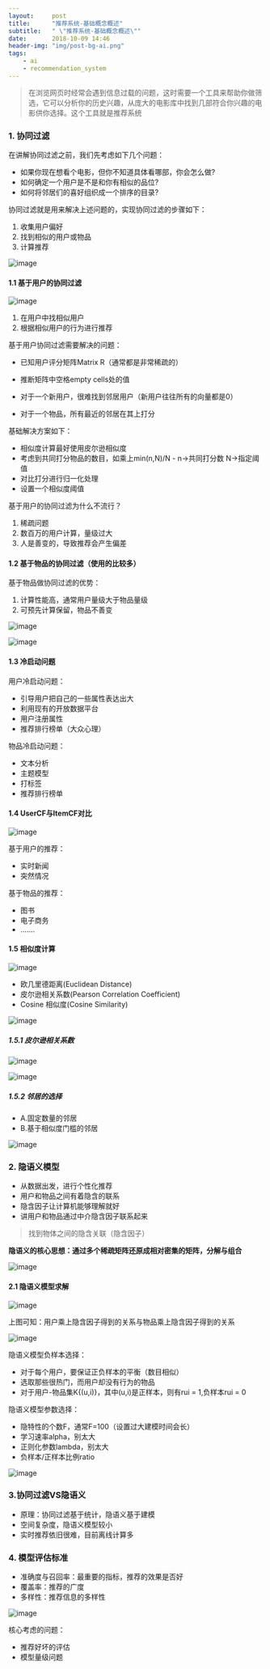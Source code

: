 ```yaml
---
layout:     post
title:      "推荐系统-基础概念概述"
subtitle:   " \"推荐系统-基础概念概述\""
date:       2018-10-09 14:46
header-img: "img/post-bg-ai.png" 
tags:
    - ai
    - recommendation_system
---
```


> 在浏览网页时经常会遇到信息过载的问题，这时需要一个工具来帮助你做筛选，它可以分析你的历史兴趣，从庞大的电影库中找到几部符合你兴趣的电影供你选择。这个工具就是推荐系统

### 1. 协同过滤

在讲解协同过滤之前，我们先考虑如下几个问题：

- 如果你现在想看个电影，但你不知道具体看哪部，你会怎么做?
- 如何确定一个用户是不是和你有相似的品位?
- 如何将邻居们的喜好组织成一个排序的目录?

协同过滤就是用来解决上述问题的，实现协同过滤的步骤如下：

1. 收集用户偏好
2. 找到相似的用户或物品
3. 计算推荐

![image](https://blog.lpc-win32.com/img/2018-10-09/01.png)

#### 1.1 基于用户的协同过滤

![image](https://blog.lpc-win32.com/img/2018-10-09/02.png)

1. 在用户中找相似用户
2. 根据相似用户的行为进行推荐

基于用户协同过滤需要解决的问题：

- 已知用户评分矩阵Matrix R（通常都是非常稀疏的）
- 推断矩阵中空格empty cells处的值

- 对于一个新用户，很难找到邻居用户（新用户往往所有的向量都是0）
- 对于一个物品，所有最近的邻居在其上打分

基础解决方案如下：

- 相似度计算最好使用皮尔逊相似度
- 考虑到共同打分物品的数目，如乘上min(n,N)/N - n->共同打分数 N->指定阈值
- 对比打分进行归一化处理
- 设置一个相似度阈值

基于用户的协同过滤为什么不流行？

1. 稀疏问题
2. 数百万的用户计算，量级过大
3. 人是善变的，导致推荐会产生偏差

#### 1.2 基于物品的协同过滤（使用的比较多）

基于物品做协同过滤的优势：

1. 计算性能高，通常用户量级大于物品量级
2. 可预先计算保留，物品不善变

![image](https://blog.lpc-win32.com/img/2018-10-09/03.png)

![image](https://blog.lpc-win32.com/img/2018-10-09/04.png)

#### 1.3 冷启动问题

用户冷启动问题：

- 引导用户把自己的一些属性表达出大
- 利用现有的开放数据平台
- 用户注册属性
- 推荐排行榜单（大众心理）

物品冷启动问题：

- 文本分析
- 主题模型
- 打标签
- 推荐排行榜单

#### 1.4 UserCF与ItemCF对比

![image](https://blog.lpc-win32.com/img/2018-10-09/05.png)

基于用户的推荐：

- 实时新闻
- 突然情况

基于物品的推荐：

- 图书
- 电子商务
- .......

#### 1.5 相似度计算

![image](https://blog.lpc-win32.com/img/2018-10-09/11.png)

- 欧几里德距离(Euclidean Distance)
- 皮尔逊相关系数(Pearson Correlation Coefficient)
- Cosine 相似度(Cosine Similarity)

![image](https://blog.lpc-win32.com/img/2018-10-09/12.png)

##### 1.5.1 皮尔逊相关系数

![image](https://blog.lpc-win32.com/img/2018-10-09/13.png)

![image](https://blog.lpc-win32.com/img/2018-10-09/14.png)

##### 1.5.2 邻居的选择

- A.固定数量的邻居
- B.基于相似度门槛的邻居

![image](https://blog.lpc-win32.com/img/2018-10-09/15.png)

### 2. 隐语义模型

- 从数据出发，进行个性化推荐
- 用户和物品之间有着隐含的联系
- 隐含因子让计算机能够理解就好
- 讲用户和物品通过中介隐含因子联系起来

> 找到物体之间的隐含关联（隐含因子）

**隐语义的核心思想：通过多个稀疏矩阵还原成相对密集的矩阵，分解与组合**

![image](https://blog.lpc-win32.com/img/2018-10-09/06.png)

#### 2.1 隐语义模型求解

![image](https://blog.lpc-win32.com/img/2018-10-09/07.png)

上图可知：用户乘上隐含因子得到的关系与物品乘上隐含因子得到的关系

![image](https://blog.lpc-win32.com/img/2018-10-09/08.png)

隐语义模型负样本选择：

- 对于每个用户，要保证正负样本的平衡（数目相似）
- 选取那些很热门，而用户却没有行为的物品
- 对于用户-物品集K{(u,i)}，其中(u,i)是正样本，则有rui \= 1,负样本rui \= 0

隐语义模型参数选择：

- 隐特性的个数F，通常F=100（设置过大建模时间会长）
- 学习速率alpha，别太大
- 正则化参数lambda，别太大
- 负样本/正样本比例ratio

![image](https://blog.lpc-win32.com/img/2018-10-09/09.png)

### 3.协同过滤VS隐语义

- 原理：协同过滤基于统计，隐语义基于建模
- 空间复杂度，隐语义模型较小
- 实时推荐依旧很难，目前离线计算多

### 4. 模型评估标准

- 准确度与召回率：最重要的指标，推荐的效果是否好
- 覆盖率：推荐的广度
- 多样性：推荐信息的多样性

![image](https://blog.lpc-win32.com/img/2018-10-09/10.png)

核心考虑的问题：

- 推荐好坏的评估
- 模型量级问题